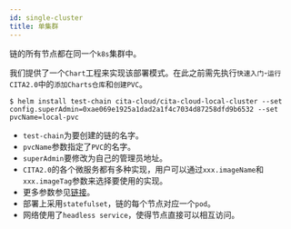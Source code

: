 ```yaml
---
id: single-cluster
title: 单集群
---
```


链的所有节点都在同一个`k8s`集群中。

我们提供了一个`Chart`工程来实现该部署模式。在此之前需先执行`快速入门`-`运行CITA2.0`中的`添加Charts仓库`和`创建PVC`。

```
$ helm install test-chain cita-cloud/cita-cloud-local-cluster --set config.superAdmin=0xae069e1925a1dad2a1f4c7034d87258dfd9b6532 --set pvcName=local-pvc
```

* `test-chain`为要创建的链的名字。
* `pvcName`参数指定了`PVC`的名字。
* `superAdmin`要修改为自己的管理员地址。
* `CITA2.0`的各个微服务都有多种实现，用户可以通过`xxx.imageName`和`xxx.imageTag`参数来选择要使用的实现。
* 更多参数参见[链接](https://github.com/cita-cloud/charts/tree/main/cita-cloud-local-cluster)。
* 部署上采用`statefulset`，链的每个节点对应一个`pod`。
* 网络使用了`headless service`，使得节点直接可以相互访问。
